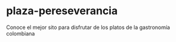 # plaza-pereseverancia
Conoce el mejor sito para disfrutar de los platos de la gastronomía colombiana 
